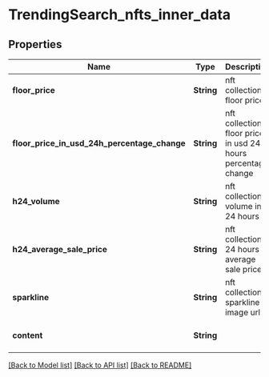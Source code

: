# TrendingSearch_nfts_inner_data
## Properties

| Name | Type | Description | Notes |
|------------ | ------------- | ------------- | -------------|
| **floor\_price** | **String** | nft collection floor price | [optional] [default to null] |
| **floor\_price\_in\_usd\_24h\_percentage\_change** | **String** | nft collection floor price in usd 24 hours percentage change | [optional] [default to null] |
| **h24\_volume** | **String** | nft collection volume in 24 hours | [optional] [default to null] |
| **h24\_average\_sale\_price** | **String** | nft collection 24 hours average sale price | [optional] [default to null] |
| **sparkline** | **String** | nft collection sparkline image url | [optional] [default to null] |
| **content** | **String** |  | [optional] [default to null] |

[[Back to Model list]](../README.md#documentation-for-models) [[Back to API list]](../README.md#documentation-for-api-endpoints) [[Back to README]](../README.md)

